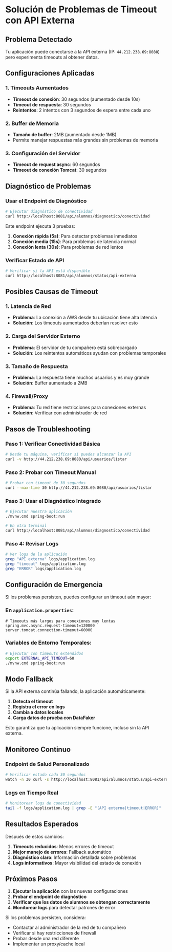 # Solución de Problemas de Timeout con API Externa

## Problema Detectado

Tu aplicación puede conectarse a la API externa (IP: `44.212.238.69:8080`) pero experimenta timeouts al obtener datos.

## Configuraciones Aplicadas

### 1. Timeouts Aumentados
- **Timeout de conexión**: 30 segundos (aumentado desde 10s)
- **Timeout de respuesta**: 30 segundos
- **Reintentos**: 2 intentos con 3 segundos de espera entre cada uno

### 2. Buffer de Memoria
- **Tamaño de buffer**: 2MB (aumentado desde 1MB)
- Permite manejar respuestas más grandes sin problemas de memoria

### 3. Configuración del Servidor
- **Timeout de request async**: 60 segundos
- **Timeout de conexión Tomcat**: 30 segundos

## Diagnóstico de Problemas

### Usar el Endpoint de Diagnóstico

```bash
# Ejecutar diagnóstico de conectividad
curl http://localhost:8081/api/alumnos/diagnostico/conectividad
```

Este endpoint ejecuta 3 pruebas:
1. **Conexión rápida (5s)**: Para detectar problemas inmediatos
2. **Conexión media (15s)**: Para problemas de latencia normal
3. **Conexión lenta (30s)**: Para problemas de red lentos

### Verificar Estado de API

```bash
# Verificar si la API está disponible
curl http://localhost:8081/api/alumnos/status/api-externa
```

## Posibles Causas de Timeout

### 1. **Latencia de Red**
- **Problema**: La conexión a AWS desde tu ubicación tiene alta latencia
- **Solución**: Los timeouts aumentados deberían resolver esto

### 2. **Carga del Servidor Externo**
- **Problema**: El servidor de tu compañero está sobrecargado
- **Solución**: Los reintentos automáticos ayudan con problemas temporales

### 3. **Tamaño de Respuesta**
- **Problema**: La respuesta tiene muchos usuarios y es muy grande
- **Solución**: Buffer aumentado a 2MB

### 4. **Firewall/Proxy**
- **Problema**: Tu red tiene restricciones para conexiones externas
- **Solución**: Verificar con administrador de red

## Pasos de Troubleshooting

### Paso 1: Verificar Conectividad Básica

```bash
# Desde tu máquina, verificar si puedes alcanzar la API
curl -v http://44.212.238.69:8080/api/usuarios/listar
```

### Paso 2: Probar con Timeout Manual

```bash
# Probar con timeout de 30 segundos
curl --max-time 30 http://44.212.238.69:8080/api/usuarios/listar
```

### Paso 3: Usar el Diagnóstico Integrado

```bash
# Ejecutar nuestra aplicación
./mvnw.cmd spring-boot:run

# En otra terminal
curl http://localhost:8081/api/alumnos/diagnostico/conectividad
```

### Paso 4: Revisar Logs

```bash
# Ver logs de la aplicación
grep "API externa" logs/application.log
grep "timeout" logs/application.log
grep "ERROR" logs/application.log
```

## Configuración de Emergencia

Si los problemas persisten, puedes configurar un timeout aún mayor:

### En `application.properties`:

```properties
# Timeouts más largos para conexiones muy lentas
spring.mvc.async.request-timeout=120000
server.tomcat.connection-timeout=60000
```

### Variables de Entorno Temporales:

```bash
# Ejecutar con timeouts extendidos
export EXTERNAL_API_TIMEOUT=60
./mvnw.cmd spring-boot:run
```

## Modo Fallback

Si la API externa continúa fallando, la aplicación automáticamente:

1. **Detecta el timeout**
2. **Registra el error en logs**
3. **Cambia a datos locales**
4. **Carga datos de prueba con DataFaker**

Esto garantiza que tu aplicación siempre funcione, incluso sin la API externa.

## Monitoreo Continuo

### Endpoint de Salud Personalizado

```bash
# Verificar estado cada 30 segundos
watch -n 30 curl -s http://localhost:8081/api/alumnos/status/api-externa
```

### Logs en Tiempo Real

```bash
# Monitorear logs de conectividad
tail -f logs/application.log | grep -E "(API externa|timeout|ERROR)"
```

## Resultados Esperados

Después de estos cambios:

1. **Timeouts reducidos**: Menos errores de timeout
2. **Mejor manejo de errores**: Fallback automático
3. **Diagnóstico claro**: Información detallada sobre problemas
4. **Logs informativos**: Mayor visibilidad del estado de conexión

## Próximos Pasos

1. **Ejecutar la aplicación** con las nuevas configuraciones
2. **Probar el endpoint de diagnóstico**
3. **Verificar que los datos de alumnos se obtengan correctamente**
4. **Monitorear logs** para detectar patrones de error

Si los problemas persisten, considera:
- Contactar al administrador de la red de tu compañero
- Verificar si hay restricciones de firewall
- Probar desde una red diferente
- Implementar un proxy/cache local
